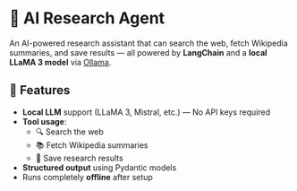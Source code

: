 # 🧠 AI Research Agent

An AI-powered research assistant that can search the web, fetch Wikipedia summaries, and save results — all powered by **LangChain** and a **local LLaMA 3 model** via [Ollama](https://ollama.com).

## 🚀 Features
- **Local LLM** support (LLaMA 3, Mistral, etc.) — No API keys required
- **Tool usage**:
  - 🔍 Search the web
  - 📚 Fetch Wikipedia summaries
  - 💾 Save research results
- **Structured output** using Pydantic models
- Runs completely **offline** after setup
